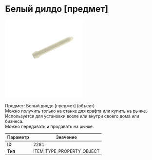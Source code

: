 # Белый дилдо [предмет]

![Item Image](../img/2281.webp?raw=true)

Предмет: Белый дилдо [предмет] (объект)<br>Можно получить только на станке для крафта или купить на рынке.<br>Используется для установки возле или внутри своего дома или бизнеса.<br>Можно передавать и продавать на рынке.


| Параметр | Значение |
|----------|----------|
| **ID** | 2281 |
| **Тип** | ITEM_TYPE_PROPERTY_OBJECT |

